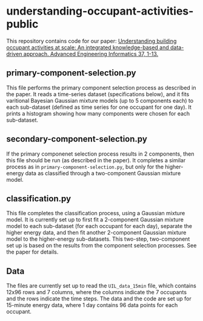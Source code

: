 # understanding-occupant-activities-public
This repository contains code for our paper: [Understanding building occupant activities at scale: An integrated knowledge-based and data-driven approach. Advanced Engineering Informatics 37, 1-13.](https://doi.org/10.1016/j.aei.2018.04.009)

## primary-component-selection.py
This file performs the primary component selection process as described in the paper. It reads a time-series dataset (specifications below), and it fits varitional Bayesian Gaussian mixture models (up to 5 components each) to each sub-dataset (defined as time series for one occupant for one day). It prints a histogram showing how many components were chosen for each sub-dataset.

## secondary-component-selection.py
If the primary componenet selection process results in 2 components, then this file should be run (as described in the paper). It completes a similar process as in ``primary-component-selection.py``, but only for the higher-energy data as classified through a two-component Gaussian mixture model.

## classification.py
This file completes the classification process, using a Gaussian mixture model. It is currently set up to first fit a 2-component Gaussian mixture model to each sub-dataset (for each occupant for each day), separate the higher energy data, and then fit another 2-component Gaussian mixture model to the higher-energy sub-datasets. This two-step, two-component set up is based on the results from the component selection processes. See the paper for details.

## Data
The files are currently set up to read the ``UIL_data_15min`` file, which contains 12x96 rows and 7 columns, where the columns indicate the 7 occupants and the rows indicate the time steps. The data and the code are set up for 15-minute energy data, where 1 day contains 96 data points for each occupant.
